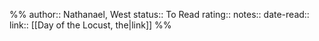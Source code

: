 %%
author:: Nathanael, West
status:: To Read
rating::
notes::
date-read::
link:: [[Day of the Locust, the|link]]
%%